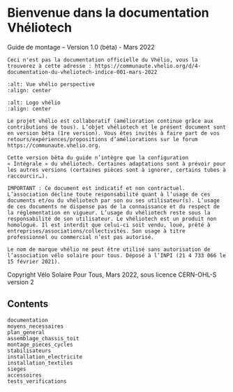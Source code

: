 Bienvenue dans la documentation Vhéliotech
===================================

Guide de montage – Version 1.0 (béta) - Mars 2022

```{important}
Ceci n'est pas la documentation officielle du Vhélio, vous la trouverez à cette adresse : https://communaute.vhelio.org/d/4-documentation-du-vheliotech-indice-001-mars-2022
```

```{image} img/vhelio.png
:alt: Vue vhélio perspective
:align: center
```

```{image} img/vhelio_logo.png
:alt: Logo vhélio
:align: center
```
```{note}
Le projet vhélio est collaboratif (amélioration continue grâce aux contributions de tous). L’objet vhéliotech et le présent document sont en version bêta (1re version). Vous êtes invités à faire part de vos retours/expériences/propositions d’améliorations sur le forum https://communaute.vhelio.org.

Cette version bêta du guide n’intègre que la configuration « Intégrale » du vhéliotech. Certaines adaptations sont à prévoir pour les autres versions (certaines pièces sont à ignorer, certains tubes à raccourcir…).
```

```{important}
IMPORTANT : Ce document est indicatif et non contractuel. L’association décline toute responsabilité quant à l’usage de ces documents et/ou du vhéliotech par son ou ses utilisateur(s). L’usage de ces documents ne dispense pas de la connaissance et du respect de la réglementation en vigueur. L’usage du vhéliotech reste sous la responsabilité de son utilisateur. Le vhéliotech est un produit non homologué. Il est interdit que celui-ci soit vendu, loué, prêté à entreprises/associations/collectivités. Son usage à titre professionnel ou commercial n’est pas autorisé.

Le nom de marque vhélio ne peut être utilisé sans autorisation de l’association vélo solaire pour tous. Déposé à l’INPI (21 4 733 066 le 15 février 2021).
```

Copyright Vélo Solaire Pour Tous, Mars 2022, sous licence CERN-OHL-S version 2

## Contents


```{toctree}
documentation
moyens_necessaires
plan_general
assemblage_chassis_toit
montage_pieces_cycles
stabilisateurs
installation_electricite
installation_textiles
sieges
accessoires
tests_verifications
```

